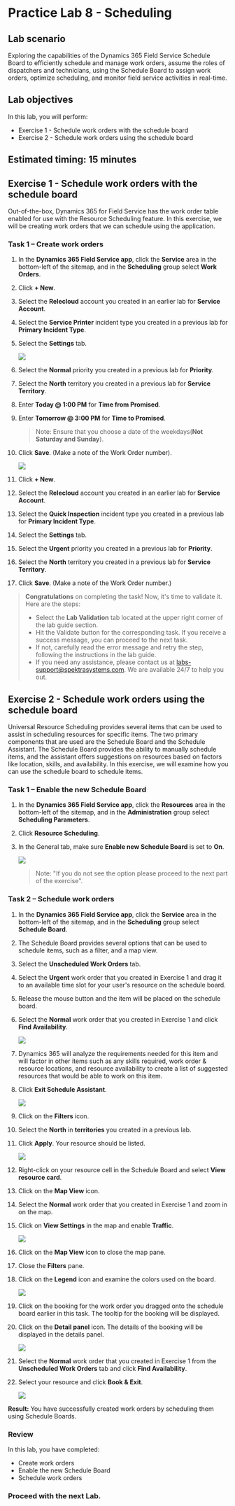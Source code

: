 # Practice Lab 8 - Scheduling

## Lab scenario
Exploring the capabilities of the Dynamics 365 Field Service Schedule Board to efficiently schedule and manage work orders, assume the roles of dispatchers and technicians, using the Schedule Board to assign work orders, optimize scheduling, and monitor field service activities in real-time.

## Lab objectives
In this lab, you will perform:
+ Exercise 1 - Schedule work orders with the schedule board
+ Exercise 2 - Schedule work orders using the schedule board
  
## Estimated timing: 15 minutes

## Exercise 1 - Schedule work orders with the schedule board

Out-of-the-box, Dynamics 365 for Field Service has the work order table enabled for use with the Resource Scheduling feature. In this exercise, we will be creating work orders that we can schedule using the application.

### Task 1 – Create work orders

1. In the **Dynamics 365 Field Service app**, click the **Service** area in the bottom-left of the sitemap, and in the **Scheduling** group select **Work Orders**.

1. Click **+ New**.

1. Select the **Relecloud** account you created in an earlier lab for **Service Account**.

1. Select the **Service Printer** incident type you created in a previous lab for **Primary Incident Type**.

1. Select the **Settings** tab.

   ![](../images/41.png)

1. Select the **Normal** priority you created in a previous lab for **Priority**.

1. Select the **North** territory you created in a previous lab for **Service Territory**.

1. Enter **Today \@ 1:00 PM** for **Time from Promised**.

1. Enter **Tomorrow \@ 3:00 PM** for **Time to Promised**.

   >Note: Ensure that you choose a date of the weekdays(**Not Saturday and Sunday**).

1. Click **Save**. (Make a note of the Work Order number).

   ![](../images/42.png)

1. Click **+ New**.

1. Select the **Relecloud** account you created in an earlier lab for **Service Account**.

1. Select the **Quick Inspection** incident type you created in a previous lab for **Primary Incident Type**.

1. Select the **Settings** tab.

1. Select the **Urgent** priority you created in a previous lab for **Priority**.

1. Select the **North** territory you created in a previous lab for **Service Territory**.

1. Click **Save**. (Make a note of the Work Order number.)

> **Congratulations** on completing the task! Now, it's time to validate it. Here are the steps:
> - Select the **Lab Validation** tab located at the upper right corner of the lab guide section.
> - Hit the Validate button for the corresponding task. If you receive a success message, you can proceed to the next task. 
> - If not, carefully read the error message and retry the step, following the instructions in the lab guide.
> - If you need any assistance, please contact us at labs-support@spektrasystems.com. We are available 24/7 to help you out.

## Exercise 2 - Schedule work orders using the schedule board

Universal Resource Scheduling provides several items that can be used to assist in scheduling resources for specific items. The two primary components that are used are the Schedule Board and the Schedule Assistant. The Schedule Board provides the ability to manually schedule items, and the assistant offers suggestions on resources based on factors like location, skills, and availability. In this exercise, we will examine how you can use the schedule board to schedule items.

### Task 1 – Enable the new Schedule Board

1. In the **Dynamics 365 Field Service app**, click the **Resources** area in the bottom-left of the sitemap, and in the **Administration** group select **Scheduling Parameters**.

1. Click **Resource Scheduling**.

1. In the General tab, make sure **Enable new Schedule Board** is set to **On**.

   ![](../images/Create-work-order-3.png)
   
   >Note: "If you do not see the option please proceed to the next part of the exercise".

### Task 2 – Schedule work orders

1. In the **Dynamics 365 Field Service app**, click the **Service** area in the bottom-left of the sitemap, and in the **Scheduling** group select **Schedule Board**.

1. The Schedule Board provides several options that can be used to schedule items, such as a filter, and a map view.

1. Select the **Unscheduled Work Orders** tab.

1. Select the **Urgent** work order that you created in Exercise 1 and drag it to an available time slot for your user's resource on the schedule board.

1. Release the mouse button and the item will be placed on the schedule board.

1. Select the **Normal** work order that you created in Exercise 1 and click **Find Availability**.

   ![](../images/43.png)

1. Dynamics 365 will analyze the requirements needed for this item and will factor in other items such as any skills required, work order & resource locations, and resource availability to create a list of suggested resources that would be able to work on this item.

1. Click **Exit Schedule Assistant**.

   ![](../images/Create-work-order-5.png)

1. Click on the **Filters** icon.

1. Select the **North** in **territories** you created in a previous lab. 

1. Click **Apply**. Your resource should be listed.

   ![](../images/44.png)

1. Right-click on your resource cell in the Schedule Board and select **View resource card**.

1. Click on the **Map View** icon.

1. Select the **Normal** work order that you created in Exercise 1 and zoom in on the map.

1. Click on **View Settings** in the map and enable **Traffic**.

   ![](../images/Create-work-order-7.png)

1. Click on the **Map View** icon to close the map pane.

1. Close the **Filters** pane.

1. Click on the **Legend** icon and examine the colors used on the board.

   ![](../images/45.png)

1. Click on the booking for the work order you dragged onto the schedule board earlier in this task. The tooltip for the booking will be displayed.

1. Click on the **Detail panel** icon. The details of the booking will be displayed in the details panel.

   ![](../images/Create-work-order-9.png)

1. Select the **Normal** work order that you created in Exercise 1 from the **Unscheduled Work Orders** tab and click **Find Availability**.

1. Select your resource and click **Book & Exit**.

   ![](../images/Create-work-order-10.png)

**Result:** You have successfully created work orders by scheduling them using Schedule Boards.

### Review
In this lab, you have completed:

- Create work orders
- Enable the new Schedule Board
- Schedule work orders
  
### **Proceed with the next Lab.**
